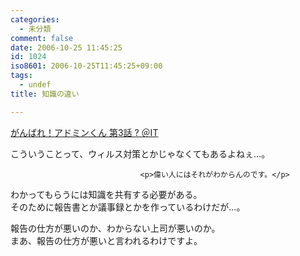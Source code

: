 ```yaml
---
categories:
  - 未分類
comment: false
date: 2006-10-25 11:45:25
id: 1024
iso8601: 2006-10-25T11:45:25+09:00
tags:
  - undef
title: 知識の違い

---
```


<div class="entry-body">
                                 <p><a title="がんばれ！アドミンくん 第3話 ? ＠IT" href="http://www.atmarkit.co.jp/fwin2k/itpropower/admin-kun/003/adminkun003.html">がんばれ！アドミンくん 第3話 ? ＠IT</a></p>

<p>こういうことって、ウィルス対策とかじゃなくてもあるよねぇ…。</p>
                              
                                 <p>偉い人にはそれがわからんのです。</p>

<p>わかってもらうには知識を共有する必要がある。<br />
そのために報告書とか議事録とかを作っているわけだが…。</p>

<p>報告の仕方が悪いのか、わからない上司が悪いのか。<br />
まあ、報告の仕方が悪いと言われるわけですよ。<br /></p>
                              </div>    	